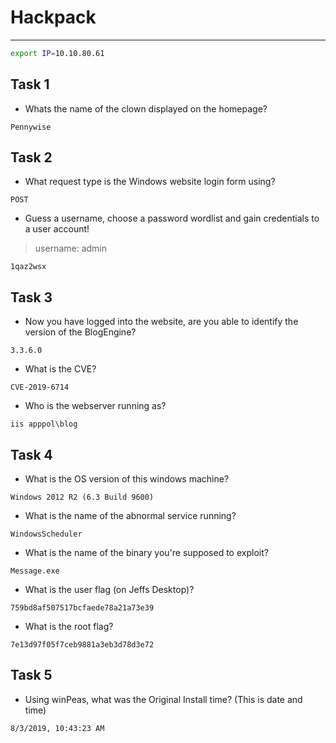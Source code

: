 # Hackpack

---

```bash
export IP=10.10.80.61
```

## Task 1

* Whats the name of the clown displayed on the homepage?

```
Pennywise
```

## Task 2

* What request type is the Windows website login form using?

```
POST
```

* Guess a username, choose a password wordlist and gain credentials to a user account!

> username: admin

```
1qaz2wsx
```

## Task 3

* Now you have logged into the website, are you able to identify the version of the BlogEngine?

```
3.3.6.0
```

* What is the CVE?

```
CVE-2019-6714
```

* Who is the webserver running as?

```
iis apppol\blog
```

## Task 4

* What is the OS version of this windows machine?

```
Windows 2012 R2 (6.3 Build 9600)
```

* What is the name of the abnormal service running?

```
WindowsScheduler
```

* What is the name of the binary you're supposed to exploit? 

```
Message.exe
```

* What is the user flag (on Jeffs Desktop)?

```
759bd8af507517bcfaede78a21a73e39
```

* What is the root flag?

```
7e13d97f05f7ceb9881a3eb3d78d3e72
```

## Task 5

* Using winPeas, what was the Original Install time? (This is date and time)

```
8/3/2019, 10:43:23 AM
```